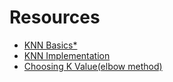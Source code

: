 # Resources

- [KNN Basics*](https://towardsdatascience.com/machine-learning-basics-with-the-k-nearest-neighbors-algorithm-6a6e71d01761)
- [KNN Implementation](https://datascienceplus.com/k-nearest-neighbors-knn-with-python/)
- [Choosing K Value(elbow method)](https://medium.com/@moussadoumbia_90919/elbow-method-in-supervised-learning-optimal-k-value-99d425f229e7)
